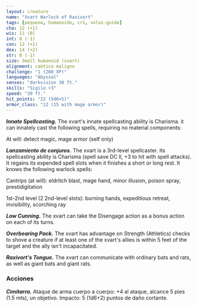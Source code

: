 ```yaml
---
layout: creature
name: "Xvart Warlock of Raxivort"
tags: [pequena, humanoide, cr1, volos-guide]
cha: 12 (+1)
wis: 11 (0)
int: 8 (-1)
con: 12 (+1)
dex: 14 (+2)
str: 8 (-1)
size: Small humanoid (xvart)
alignment: caótico maligno
challenge: "1 (200 XP)"
languages: "Abyssal"
senses: "darkvision 30 ft."
skills: "Sigilo +3"
speed: "30 ft."
hit_points: "22 (5d6+5)"
armor_class: "12 (15 with mage armor)"
---
```


***Innate Spellcasting.*** The xvart's innate spellcasting ability is Charisma. it can innately cast the following spells, requiring no material components:

At will: detect magic, mage armor (self only)

***Lanzamiento de conjuros.*** The xvart is a 3rd-level spellcaster. Its spellcasting ability is Charisma (spell save DC ll, +3 to hit with spell attacks). It regains its expended spell slots when it finishes a short or long rest. It knows the following warlock spells:

Cantrips (at will): eldritch blast, mage hand, minor illusion, poison spray, prestidigitation

1st-2nd level (2 2nd-level slots): burning hands, expeditious retreat, invisibility, scorching ray

***Low Cunning.*** The xvart can take the Disengage action as a bonus action on each of its turns.

***Overbearing Pack.*** The xvart has advantage on Strength (Athletics) checks to shove a creature if at least one of the xvart's allies is within 5 feet of the target and the ally isn't incapacitated.

***Raxivort's Tongue.*** The xvart can communicate with ordinary bats and rats, as well as giant bats and giant rats.

### Acciones

***Cimitarra.*** Ataque de arma cuerpo a cuerpo: +4 al ataque, alcance 5 pies (1.5 mts), un objetivo. Impacto: 5 (1d6+2) puntos de daño cortante.